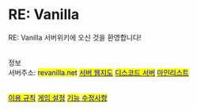 # RE: Vanilla

RE: Vanilla 서버위키에 오신 것을 환영합니다!

\
정보\
서버주소: <mark style="color:blue;">revanilla.net</mark> [<mark style="color:blue;">서버 웹지도</mark>](https://map.i7zserver.site) [<mark style="color:blue;">디스코드 서버</mark>](https://discord.gg/YVf7a77cHs) [<mark style="color:blue;">마인리스트</mark>](https://minelist.kr/servers/16453-revanilla.org)

\
[<mark style="color:blue;">이용 규칙</mark>](docs-1/rules.md) [<mark style="color:blue;">게임 설정</mark>](docs-2/undefined.md) [<mark style="color:blue;">기능</mark> ](docs-1/undefined-2.md)[<mark style="color:blue;">수정사항</mark>](docs-2/undefined-1.md)
